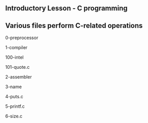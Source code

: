 ## Introductory Lesson - C programming
## Various files perform C-related operations

<p>0-preprocessor</p>
<p>1-compiler</p>
<p>100-intel</p>
<p>101-quote.c</p>
<p>2-assembler</p>
<p>3-name</p>
<p>4-puts.c</p>
<p>5-printf.c</p>
<p>6-size.c</p>

